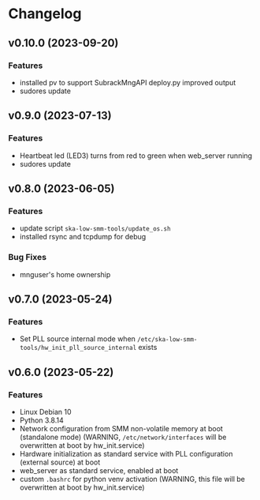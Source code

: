 # Changelog

## v0.10.0 (2023-09-20)

### Features
 - installed pv to support SubrackMngAPI deploy.py improved output
 - sudores update

## v0.9.0 (2023-07-13)

### Features
 - Heartbeat led (LED3) turns from red to green when web_server running
 - sudores update

## v0.8.0 (2023-06-05)

### Features
 - update script `ska-low-smm-tools/update_os.sh`
 - installed rsync and tcpdump for debug

### Bug Fixes
 - mnguser's home ownership

## v0.7.0 (2023-05-24)

### Features
 - Set PLL source internal mode when `/etc/ska-low-smm-tools/hw_init_pll_source_internal` exists

## v0.6.0 (2023-05-22)

### Features
 - Linux Debian 10
 - Python 3.8.14
 - Network configuration from SMM non-volatile memory at boot (standalone mode) (WARNING, `/etc/network/interfaces` will be overwritten at boot by hw_init.service)
 - Hardware initialization as standard service with PLL configuration (external source) at boot
 - web_server as standard service, enabled at boot
 - custom `.bashrc` for python venv activation (WARNING, this file will be overwritten at boot by hw_init.service)



